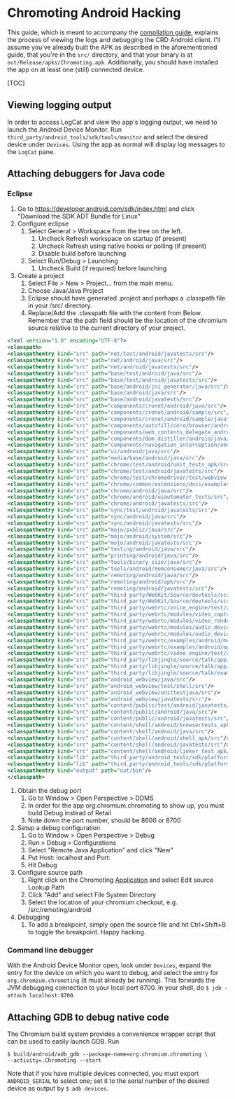 # Chromoting Android Hacking

This guide, which is meant to accompany the
[compilation guide](chromoting_build_instructions.md), explains the process of
viewing the logs and debugging the CRD Android client. I'll assume you've
already built the APK as described in the aforementioned guide, that you're in
the `src/` directory, and that your binary is at
`out/Release/apks/Chromoting.apk`. Additionally, you should have installed the
app on at least one (still) connected device.

[TOC]

## Viewing logging output

In order to access LogCat and view the app's logging output, we need to launch
the Android Device Monitor. Run `third_party/android_tools/sdk/tools/monitor`
and select the desired device under `Devices`. Using the app as normal will
display log messages to the `LogCat` pane.

## Attaching debuggers for Java code

### Eclipse

1.  Go to https://developer.android.com/sdk/index.html and click "Download the
    SDK ADT Bundle for Linux"
1.  Configure eclipse
    1.  Select General > Workspace from the tree on the left.
        1.  Uncheck Refresh workspace on startup (if present)
        1.  Uncheck Refresh using native hooks or polling (if present)
        1.  Disable build before launching
    1.  Select Run/Debug > Launching
        1.  Uncheck Build (if required) before launching
1. Create a project
    1.  Select File > New > Project... from the main menu.
    1.  Choose Java/Java Project
    1.  Eclipse should have generated .project and perhaps a .classpath file in
        your <project root>/src/ directory.
    1.  Replace/Add the .classpath file with the content from Below. Remember
        that the path field should be the location of the chromium source
        relative to the current directory of your project.

```xml
<?xml version="1.0" encoding="UTF-8"?>
<classpath>
<classpathentry kind="src" path="net/test/android/javatests/src"/>
<classpathentry kind="src" path="net/android/java/src"/>
<classpathentry kind="src" path="net/android/javatests/src"/>
<classpathentry kind="src" path="base/test/android/java/src"/>
<classpathentry kind="src" path="base/test/android/javatests/src"/>
<classpathentry kind="src" path="base/android/jni_generator/java/src"/>
<classpathentry kind="src" path="base/android/java/src"/>
<classpathentry kind="src" path="base/android/javatests/src"/>
<classpathentry kind="src" path="components/cronet/android/java/src"/>
<classpathentry kind="src" path="components/cronet/android/sample/src"/>
<classpathentry kind="src" path="components/cronet/android/sample/javatests/src"/>
<classpathentry kind="src" path="components/autofill/core/browser/android/java/src"/>
<classpathentry kind="src" path="components/web_contents_delegate_android/java/src"/>
<classpathentry kind="src" path="components/dom_distiller/android/java/src"/>
<classpathentry kind="src" path="components/navigation_interception/android/java/src"/>
<classpathentry kind="src" path="ui/android/java/src"/>
<classpathentry kind="src" path="media/base/android/java/src"/>
<classpathentry kind="src" path="chrome/test/android/unit_tests_apk/src"/>
<classpathentry kind="src" path="chrome/test/android/javatests/src"/>
<classpathentry kind="src" path="chrome/test/chromedriver/test/webview_shell/java/src"/>
<classpathentry kind="src" path="chrome/common/extensions/docs/examples/extensions/irc/servlet/src"/>
<classpathentry kind="src" path="chrome/android/java/src"/>
<classpathentry kind="src" path="chrome/android/uiautomator_tests/src"/>
<classpathentry kind="src" path="chrome/android/javatests/src"/>
<classpathentry kind="src" path="sync/test/android/javatests/src"/>
<classpathentry kind="src" path="sync/android/java/src"/>
<classpathentry kind="src" path="sync/android/javatests/src"/>
<classpathentry kind="src" path="mojo/public/java/src"/>
<classpathentry kind="src" path="mojo/android/system/src"/>
<classpathentry kind="src" path="mojo/android/javatests/src"/>
<classpathentry kind="src" path="testing/android/java/src"/>
<classpathentry kind="src" path="printing/android/java/src"/>
<classpathentry kind="src" path="tools/binary_size/java/src"/>
<classpathentry kind="src" path="tools/android/memconsumer/java/src"/>
<classpathentry kind="src" path="remoting/android/java/src"/>
<classpathentry kind="src" path="remoting/android/apk/src"/>
<classpathentry kind="src" path="remoting/android/javatests/src"/>
<classpathentry kind="src" path="third_party/WebKit/Source/devtools/scripts/jsdoc-validator/src"/>
<classpathentry kind="src" path="third_party/WebKit/Source/devtools/scripts/compiler-runner/src"/>
<classpathentry kind="src" path="third_party/webrtc/voice_engine/test/android/android_test/src"/>
<classpathentry kind="src" path="third_party/webrtc/modules/video_capture/android/java/src"/>
<classpathentry kind="src" path="third_party/webrtc/modules/video_render/android/java/src"/>
<classpathentry kind="src" path="third_party/webrtc/modules/audio_device/test/android/audio_device_android_test/src"/>
<classpathentry kind="src" path="third_party/webrtc/modules/audio_device/android/java/src"/>
<classpathentry kind="src" path="third_party/webrtc/examples/android/media_demo/src"/>
<classpathentry kind="src" path="third_party/webrtc/examples/android/opensl_loopback/src"/>
<classpathentry kind="src" path="third_party/webrtc/video_engine/test/auto_test/android/src"/>
<classpathentry kind="src" path="third_party/libjingle/source/talk/app/webrtc/java/src"/>
<classpathentry kind="src" path="third_party/libjingle/source/talk/app/webrtc/javatests/src"/>
<classpathentry kind="src" path="third_party/libjingle/source/talk/examples/android/src"/>
<classpathentry kind="src" path="android_webview/java/src"/>
<classpathentry kind="src" path="android_webview/test/shell/src"/>
<classpathentry kind="src" path="android_webview/unittestjava/src"/>
<classpathentry kind="src" path="android_webview/javatests/src"/>
<classpathentry kind="src" path="content/public/test/android/javatests/src"/>
<classpathentry kind="src" path="content/public/android/java/src"/>
<classpathentry kind="src" path="content/public/android/javatests/src"/>
<classpathentry kind="src" path="content/shell/android/browsertests_apk/src"/>
<classpathentry kind="src" path="content/shell/android/java/src"/>
<classpathentry kind="src" path="content/shell/android/shell_apk/src"/>
<classpathentry kind="src" path="content/shell/android/javatests/src"/>
<classpathentry kind="src" path="content/shell/android/linker_test_apk/src"/>
<classpathentry kind="lib" path="third_party/android_tools/sdk/platforms/android-19/data/layoutlib.jar"/>
<classpathentry kind="lib" path="third_party/android_tools/sdk/platforms/android-19/android.jar"/>
<classpathentry kind="output" path="out/bin"/>
</classpath>
```

1.  Obtain the debug port
    1.  Go to Window > Open Perspective > DDMS
    1.  In order for the app org.chromium.chromoting to show up, you must build
        Debug instead of Retail
    1.  Note down the port number, should be 8600 or 8700
1.  Setup a debug configuration
    1.  Go to Window > Open Perspective > Debug
    1.  Run > Debug > Configurations
    1.  Select "Remote Java Application" and click "New"
    1.  Put Host: localhost and Port: <the port from DDMS>
    1.  Hit Debug
1.  Configure source path
    1.  Right click on the Chromoting [Application](Remoting.md) and select Edit
        source Lookup Path
    1.  Click "Add" and select File System Directory
    1.  Select the location of your chromium checkout,
        e.g. <project root>/src/remoting/android
1.  Debugging
    1.  To add a breakpoint, simply open the source file and hit Ctrl+Shift+B to
        toggle the breakpoint. Happy hacking.

### Command line debugger

With the Android Device Monitor open, look under `Devices`, expand the entry for
the device on which you want to debug, and select the entry for
`org.chromium.chromoting` (it must already be running). This forwards the JVM
debugging connection to your local port 8700.  In your shell, do `$ jdb -attach
localhost:8700`.

## Attaching GDB to debug native code

The Chromium build system provides a convenience wrapper script that can be used
to easily launch GDB. Run

```shell
$ build/android/adb_gdb --package-name=org.chromium.chromoting \
--activity=.Chromoting --start
```

Note that if you have multiple devices connected, you must export
`ANDROID_SERIAL` to select one; set it to the serial number of the desired
device as output by `$ adb devices`.
